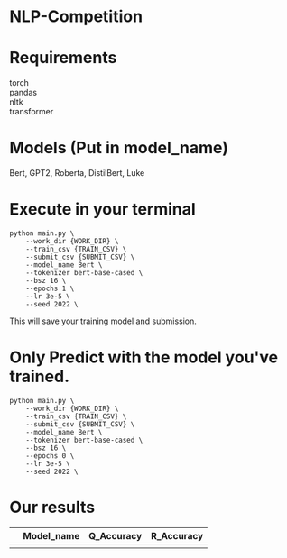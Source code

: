 # NLP-Competition
# Requirements
torch \
pandas \
nltk \
transformer
# Models (Put in model_name)
Bert, GPT2, Roberta, DistilBert, Luke
# Execute in your terminal
```
python main.py \
    --work_dir {WORK_DIR} \
    --train_csv {TRAIN_CSV} \
    --submit_csv {SUBMIT_CSV} \
    --model_name Bert \
    --tokenizer bert-base-cased \
    --bsz 16 \
    --epochs 1 \
    --lr 3e-5 \
    --seed 2022 \
```
This will save your training model and submission.
# Only Predict with the model you've trained.
```
python main.py \
    --work_dir {WORK_DIR} \
    --train_csv {TRAIN_CSV} \
    --submit_csv {SUBMIT_CSV} \
    --model_name Bert \
    --tokenizer bert-base-cased \
    --bsz 16 \
    --epochs 0 \
    --lr 3e-5 \
    --seed 2022 \
```
# Our results

|  | Model_name | Q_Accuracy | R_Accuracy |
|---|------------|------------|:-----------|
|  |            |            |            |

